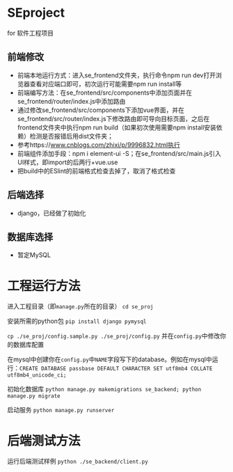 # SEproject
for 软件工程项目
## 前端修改
* 前端本地运行方式：进入se_frontend文件夹，执行命令npm run dev打开浏览器查看对应端口即可，初次运行可能需要npm run install等
* 前端编写方法：在se_frontend/src/components中添加页面并在se_frontend/router/index.js中添加路由
* 通过修改se_frontend/src/components下添加vue界面，并在se_frontend/src/router/index.js下修改路由即可导向目标页面，之后在frontend文件夹中执行npm run build（如果初次使用需要npm install安装依赖）检测是否报错后用dist文件夹；
* 参考https://www.cnblogs.com/zhixi/p/9996832.html执行
* 前端组件添加手段：npm i element-ui -S；在se_frontend/src/main.js引入UI样式，即import的后两行+vue.use
* 把build中的ESlint的前端格式检查去掉了，取消了格式检查
## 后端选择
* django，已经做了初始化
## 数据库选择
* 暂定MySQL


# 工程运行方法
进入工程目录（即`manage.py`所在的目录） `cd se_proj`

安装所需的python包 `pip install django pymysql`

`cp ./se_proj/config.sample.py ./se_proj/config.py` 并在`config.py`中修改你的数据库配置

在mysql中创建你在`config.py`中`NAME`字段写下的database。例如在mysql中运行：`CREATE DATABASE passbase DEFAULT CHARACTER SET utf8mb4 COLLATE utf8mb4_unicode_ci;`

初始化数据库 `python manage.py makemigrations se_backend; python manage.py migrate`

启动服务 `python manage.py runserver`


# 后端测试方法
运行后端测试样例 `python ./se_backend/client.py`
